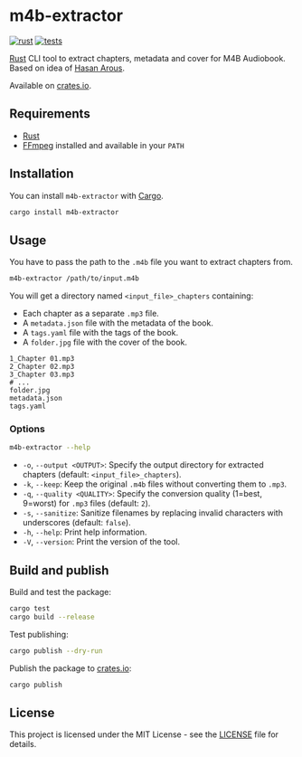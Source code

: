 # m4b-extractor

[![rust][rust-version-src]][rust-version-href]
[![tests][tests-src]][tests-href]

[Rust](https://www.rust-lang.org/) CLI tool to extract chapters, metadata and cover for M4B Audiobook. Based on idea of [Hasan Arous](https://unix.stackexchange.com/questions/499179/using-ffmpeg-to-split-an-audible-audio-book-into-chapters).

Available on [crates.io](https://crates.io/crates/m4b-extractor).

## Requirements

- [Rust](https://www.rust-lang.org/)
- [FFmpeg](https://ffmpeg.org/) installed and available in your `PATH`

## Installation

You can install `m4b-extractor` with [Cargo](https://doc.rust-lang.org/cargo/).

```bash
cargo install m4b-extractor
```

## Usage

You have to pass the path to the `.m4b` file you want to extract chapters from.

```bash
m4b-extractor /path/to/input.m4b
```

You will get a directory named `<input_file>_chapters` containing:

- Each chapter as a separate `.mp3` file.
- A `metadata.json` file with the metadata of the book.
- A `tags.yaml` file with the tags of the book.
- A `folder.jpg` file with the cover of the book.

```plain
1_Chapter 01.mp3
2_Chapter 02.mp3
3_Chapter 03.mp3
# ...
folder.jpg
metadata.json
tags.yaml
```

### Options

```bash
m4b-extractor --help
```

- `-o`, `--output <OUTPUT>`: Specify the output directory for extracted chapters (default: `<input_file>_chapters`).
- `-k`, `--keep`: Keep the original `.m4b` files without converting them to `.mp3`.
- `-q`, `--quality <QUALITY>`: Specify the conversion quality (1=best, 9=worst) for `.mp3` files (default: `2`).
- `-s`, `--sanitize`: Sanitize filenames by replacing invalid characters with underscores (default: `false`).
- `-h`, `--help`: Print help information.
- `-V`, `--version`: Print the version of the tool.

## Build and publish

Build and test the package:

```bash
cargo test
cargo build --release
```

Test publishing:

```bash
cargo publish --dry-run
```

Publish the package to [crates.io](https://crates.io):

```bash
cargo publish
```

## License

This project is licensed under the MIT License - see the [LICENSE](LICENSE) file for details.

[rust-version-src]: https://img.shields.io/badge/Rust-v1.88.0-000000?colorA=18181B&logo=Rust&logoColor=ffffff
[rust-version-href]: https://www.rust-lang.org/
[tests-src]: https://img.shields.io/github/actions/workflow/status/ewilan-riviere/m4b-extractor/run-tests.yml?branch=main&label=tests&style=flat&colorA=18181B
[tests-href]: https://github.com/ewilan-riviere/m4b-extractor/actions
